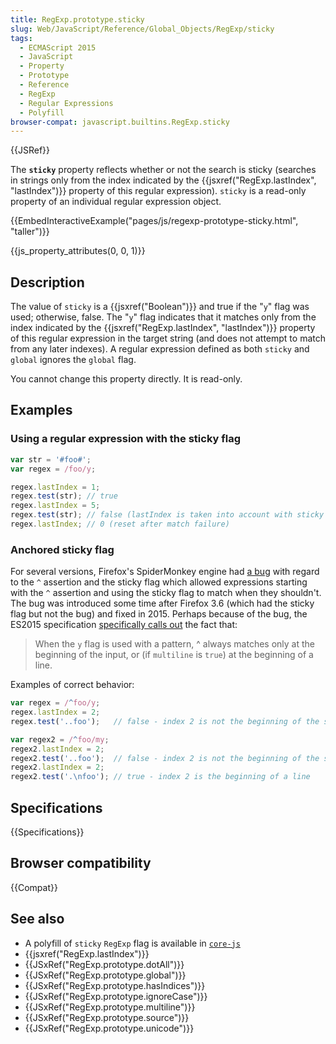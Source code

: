 ```yaml
---
title: RegExp.prototype.sticky
slug: Web/JavaScript/Reference/Global_Objects/RegExp/sticky
tags:
  - ECMAScript 2015
  - JavaScript
  - Property
  - Prototype
  - Reference
  - RegExp
  - Regular Expressions
  - Polyfill
browser-compat: javascript.builtins.RegExp.sticky
---
```

{{JSRef}}

The **`sticky`** property reflects whether or not the search is sticky (searches
in strings only from the index indicated by the
{{jsxref("RegExp.lastIndex", "lastIndex")}} property of this
regular expression). `sticky` is a read-only property of an individual regular
expression object.

{{EmbedInteractiveExample("pages/js/regexp-prototype-sticky.html", "taller")}}

{{js_property_attributes(0, 0, 1)}}

## Description

The value of `sticky` is a {{jsxref("Boolean")}} and true if the "`y`"
flag was used; otherwise, false. The "`y`" flag indicates that it matches only
from the index indicated by the
{{jsxref("RegExp.lastIndex", "lastIndex")}} property of this
regular expression in the target string (and does not attempt to match from any
later indexes). A regular expression defined as both `sticky` and `global`
ignores the `global` flag.

You cannot change this property directly. It is read-only.

## Examples

### Using a regular expression with the sticky flag

```js
var str = '#foo#';
var regex = /foo/y;

regex.lastIndex = 1;
regex.test(str); // true
regex.lastIndex = 5;
regex.test(str); // false (lastIndex is taken into account with sticky flag)
regex.lastIndex; // 0 (reset after match failure)
```

### Anchored sticky flag

For several versions, Firefox's SpiderMonkey engine had
[a bug](https://bugzilla.mozilla.org/show_bug.cgi?id=773687) with regard to the
`^` assertion and the sticky flag which allowed expressions starting with the
`^` assertion and using the sticky flag to match when they shouldn't. The bug
was introduced some time after Firefox 3.6 (which had the sticky flag but not
the bug) and fixed in 2015. Perhaps because of the bug, the ES2015 specification
[specifically calls out](http://www.ecma-international.org/ecma-262/7.0/index.html#sec-assertion)
the fact that:

> When the `y` flag is used with a pattern, ^ always matches only at the
> beginning of the input, or (if `multiline` is `true`) at the beginning of a
> line.

Examples of correct behavior:

```js
var regex = /^foo/y;
regex.lastIndex = 2;
regex.test('..foo');   // false - index 2 is not the beginning of the string

var regex2 = /^foo/my;
regex2.lastIndex = 2;
regex2.test('..foo');  // false - index 2 is not the beginning of the string or line
regex2.lastIndex = 2;
regex2.test('.\nfoo'); // true - index 2 is the beginning of a line
```

## Specifications

{{Specifications}}

## Browser compatibility

{{Compat}}

## See also

- A polyfill of `sticky` `RegExp` flag is available in
  [`core-js`](https://github.com/zloirock/core-js#ecmascript-string-and-regexp)
- {{jsxref("RegExp.lastIndex")}}
- {{JSxRef("RegExp.prototype.dotAll")}}
- {{JSxRef("RegExp.prototype.global")}}
- {{JSxRef("RegExp.prototype.hasIndices")}}
- {{JSxRef("RegExp.prototype.ignoreCase")}}
- {{JSxRef("RegExp.prototype.multiline")}}
- {{JSxRef("RegExp.prototype.source")}}
- {{JSxRef("RegExp.prototype.unicode")}}
